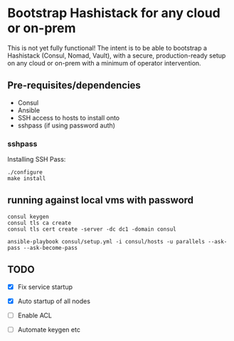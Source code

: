 # Bootstrap Hashistack for any cloud or on-prem
This is not yet fully functional! The intent is to be able to bootstrap a Hashistack (Consul, Nomad, Vault), with a secure, production-ready setup on any cloud or on-prem with a minimum of operator intervention.

## Pre-requisites/dependencies
* Consul
* Ansible
* SSH access to hosts to install onto
* sshpass (if using password auth)

### sshpass
Installing SSH Pass:
```
./configure
make install
```

## running against local vms with password

```
consul keygen
consul tls ca create
consul tls cert create -server -dc dc1 -domain consul
```

`ansible-playbook consul/setup.yml -i consul/hosts -u parallels --ask-pass --ask-become-pass`

## TODO

- [x] Fix service startup
- [x] Auto startup of all nodes
- [ ] Enable ACL
- [ ] Automate keygen etc



